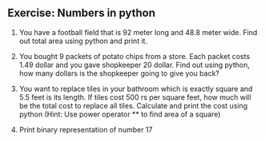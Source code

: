 ## Exercise: Numbers in python
1. You have a football field that is 92 meter long and 48.8 meter wide. Find out total
area using python and print it.

2. You bought 9 packets of potato chips from a store. Each packet costs 1.49 dollar
and you gave shopkeeper 20 dollar. Find out using python, how many dollars is the shopkeeper going to give you back?

3. You want to replace tiles in your bathroom which is exactly square and 5.5 feet
is its length. If tiles cost 500 rs per square feet, how much will be the total
cost to replace all tiles. Calculate and print the cost using python
(Hint: Use power operator ** to find area of a square)

4. Print binary representation of number 17
